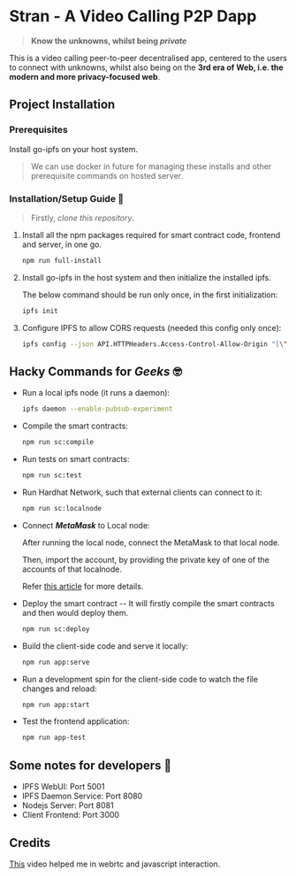 # Stran - A Video Calling P2P Dapp

> **Know the unknowns, whilst being *private***

This is a video calling peer-to-peer decentralised app, centered to the users to connect with unknowns, whilst also being on the **3rd era of Web, i.e. the modern and more privacy-focused web**.

## Project Installation

### Prerequisites

Install go-ipfs on your host system. 

> We can use docker in future for managing these installs and other prerequisite commands on hosted server.

### Installation/Setup Guide 🤔

> Firstly, *clone this repository*.

1. Install all the npm packages required for smart contract code, frontend and server, in one go.

    ```sh
    npm run full-install
    ```

2. Install go-ipfs in the host system and then initialize the installed ipfs.

    The below command should be run only once, in the first initialization:

    ```sh
    ipfs init
    ```

3. Configure IPFS to allow CORS requests (needed this config only once):

    ```sh
    ipfs config --json API.HTTPHeaders.Access-Control-Allow-Origin "[\"*\"]"
    ```

## Hacky Commands for *Geeks* 🤓

* Run a local ipfs node (it runs a daemon):

    ```sh
    ipfs daemon --enable-pubsub-experiment
    ```

* Compile the smart contracts:

    ```sh
    npm run sc:compile
    ```

* Run tests on smart contracts:

    ```sh
    npm run sc:test
    ```

* Run Hardhat Network, such that external clients can connect to it:

    ```sh
    npm run sc:localnode
    ```

* Connect ***MetaMask*** to Local node:

    After running the local node, connect the MetaMask to that local node.
    
    Then, import the account, by providing the private key of one of the accounts of that localnode.

    Refer [this article](https://dev.to/dabit3/the-complete-guide-to-full-stack-ethereum-development-3j13) for more details.

* Deploy the smart contract -- It will firstly compile the smart contracts and then would deploy them.

    ```sh
    npm run sc:deploy
    ```

* Build the client-side code and serve it locally:

    ```sh
    npm run app:serve
    ```

* Run a development spin for the client-side code to watch the file changes and reload:

    ```sh
    npm run app:start
    ```

* Test the frontend application:

    ```sh
    npm run app-test
    ```

## Some notes for developers 🧠

* IPFS WebUI: Port 5001
* IPFS Daemon Service: Port 8080
* Nodejs Server: Port 8081
* Client Frontend: Port 3000

## Credits

[This](https://youtu.be/pv3UHYwgxnM) video helped me in webrtc and javascript interaction.
